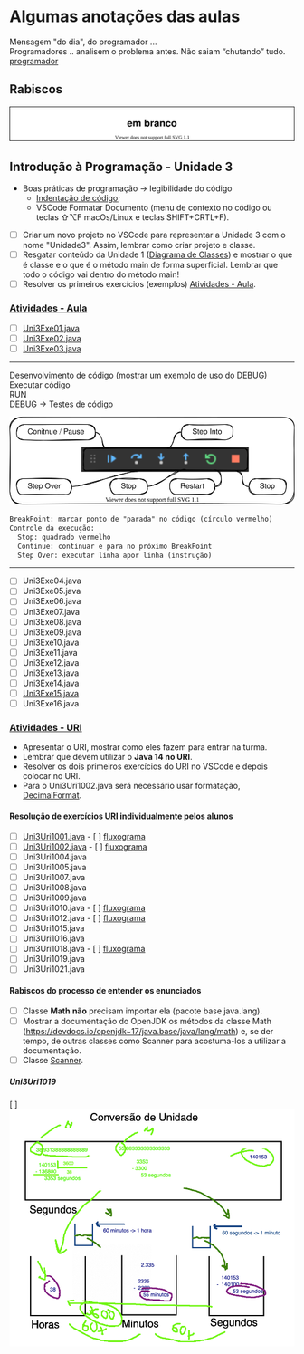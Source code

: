 <!--  FIXME:
### [Aula_07](Unidade3/aulaAnotacoes.md#Aula_07 "	07-03-2022	segunda	")	07-03-2022	segunda
### [Aula_08](Unidade3/aulaAnotacoes.md#Aula_08 "	09-03-2022	quarta		09-03-2022	quarta
### [Aula_09](Unidade3/aulaAnotacoes.md#Aula_09 "	09-03-2022	quarta	")	09-03-2022	quarta
### [Aula_10](Unidade3/aulaAnotacoes.md#Aula_10 "	14-03-2022	segunda	")	14-03-2022	segunda
### [Aula_11](Unidade3/aulaAnotacoes.md#Aula_11 "	16-03-2022	quarta		16-03-2022	quarta
### [Aula_12](Unidade3/aulaAnotacoes.md#Aula_12 "	16-03-2022	quarta	")	16-03-2022	quarta
-->

# Algumas anotações das aulas

Mensagem "do dia", do programador ...  
    Programadores .. analisem o problema antes.  Não saiam “chutando” tudo.  
[programador](imgs/programador.mov "programador")  

## Rabiscos

![Rabiscos](aulaRabiscos.drawio.svg)

## Introdução à Programação - Unidade 3

- Boas práticas de programação -> legibilidade do código  
  - [Indentação de código](https://pt.wikipedia.org/wiki/Indentação "Indentação de código");  
  - VSCode Formatar Documento (menu de contexto no código ou teclas ⇧⌥F macOs/Linux e teclas SHIFT+CRTL+F).  
- [ ] Criar um novo projeto no VSCode para representar a Unidade 3 com o nome "Unidade3". Assim, lembrar como criar projeto e classe.  
- [ ] Resgatar conteúdo da Unidade 1 ([Diagrama de Classes](../Unidade1/README.md#diagrama-de-classes)) e mostrar o que é classe e o que é o método main de forma superficial. Lembrar que todo o código vai dentro do método main!  
- [ ] Resolver os primeiros exercícios (exemplos) [Atividades - Aula](atividadeAula.md "Atividades - Aula").  

<!-- TODO: 
comentar de saber quais imports devem ser usados.
Evitar algo do tipo: import java.util.* ; .. melhor import java.util.Scanner;
Pode usar View / Command Palette / >Organize Imports .. mas saber decidir qual usar
-->

### [Atividades - Aula](atividadeAula.md "Atividades - Aula")  

- [ ] [Uni3Exe01.java](src/Uni3Exe01.java "Uni3Exe01.java") <!-- prof. completo -->  
- [ ] [Uni3Exe02.java](src/Uni3Exe02.java "Uni3Exe02.java") <!-- prof. algoritmo 5 min. -->  
- [ ] [Uni3Exe03.java](src/Uni3Exe03.java "Uni3Exe03.java") <!-- 10 min. -->  

----
Desenvolvimento de código (mostrar um exemplo de uso do DEBUG)  
  Executar código  
    RUN  
    DEBUG -> Testes de código  

  ![Debug](imgs/debug.drawio.svg "Debug")  

    BreakPoint: marcar ponto de "parada" no código (círculo vermelho)  
    Controle da execução:  
      Stop: quadrado vermelho  
      Continue: continuar e para no próximo BreakPoint  
      Step Over: executar linha apor linha (instrução)  

<!-- para saber mais, avançado: <https://code.visualstudio.com/docs/java/java-debugging> -->
----

- [ ] Uni3Exe04.java  
- [ ] Uni3Exe05.java  
- [ ] Uni3Exe06.java
- [ ] Uni3Exe07.java  
- [ ] Uni3Exe08.java  
- [ ] Uni3Exe09.java  
- [ ] Uni3Exe10.java  <!-- prof. só o algoritmo -->  
- [ ] Uni3Exe11.java  
- [ ] Uni3Exe12.java  
- [ ] Uni3Exe13.java  
- [ ] Uni3Exe14.java  
- [ ] [Uni3Exe15.java](src/Uni3Exe15.java "Uni3Exe15.java") <!-- 15 min. -->  
- [ ] Uni3Exe16.java  

### [Atividades - URI](atividadeUri.md "Atividades - URI")

- Apresentar o URI, mostrar como eles fazem para entrar na turma.  
- Lembrar que devem utilizar o **Java 14 no URI**.  
- Resolver os dois primeiros exercícios do URI no VSCode e depois colocar no URI.  
- Para o Uni3Uri1002.java será necessário usar formatação, [DecimalFormat](/Exemplos/src/ExemploDecimalFormat.java "DecimalFormat").  

#### Resolução de exercícios URI individualmente pelos alunos  

- [ ] [Uni3Uri1001.java](src/Uni3Uri1001.java "Uni3Uri1001.java") - [ ] [fluxograma](fluxogramas/Uni3Uri1001.svg "fluxograma") <!-- prof. completo -->  
- [ ] [Uni3Uri1002.java](src/Uni3Uri1002.java "Uni3Uri1002.java") - [ ] [fluxograma](fluxogramas/Uni3Uri1002.svg "fluxograma") <!-- prof. algoritmo 10 min. -->  
- [ ] Uni3Uri1004.java  
- [ ] Uni3Uri1005.java  
- [ ] Uni3Uri1007.java  
- [ ] Uni3Uri1008.java  
- [ ] Uni3Uri1009.java  
- [ ] Uni3Uri1010.java - [ ] [fluxograma](fluxogramas/Uni3Uri1010.svg "fluxograma")  
- [ ] Uni3Uri1012.java - [ ] [fluxograma](fluxogramas/Uni3Uri1012.svg "fluxograma")  
- [ ] Uni3Uri1015.java  
- [ ] Uni3Uri1016.java  
- [ ] Uni3Uri1018.java - [ ] [fluxograma](fluxogramas/Uni3Uri1018.svg "fluxograma")  
- [ ] Uni3Uri1019.java  
- [ ] Uni3Uri1021.java  

#### Rabiscos do processo de entender os enunciados

- [ ] Classe **Math**  **não** precisam importar ela (pacote base java.lang).  
- [ ] Mostrar a documentação do OpenJDK os métodos da classe Math (<https://devdocs.io/openjdk~17/java.base/java/lang/math>) e, se der tempo, de outras classes como Scanner para acostuma-los a utilizar a documentação.  
- [ ] Classe [Scanner](<https://devdocs.io/openjdk~17/java.base/java/util/scanner> "Scanner").  

##### Uni3Uri1019

[ ] ![Rabiscos do problema URI 1019](imgs/Uni3Uri1019.png "Rabiscos do problema URI 1019")  
